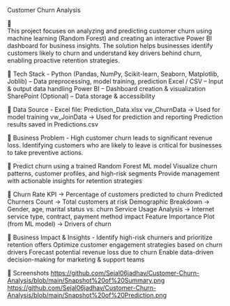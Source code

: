 Customer Churn Analysis

🔹  
This project focuses on analyzing and predicting customer churn using machine learning (Random Forest) and creating an interactive Power BI dashboard for business insights. The solution helps businesses identify customers likely to churn and understand key drivers behind churn, enabling proactive retention strategies.

🔹 Tech Stack -
Python (Pandas, NumPy, Scikit-learn, Seaborn, Matplotlib, Joblib) – Data preprocessing, model training, prediction
Excel / CSV – Input & output data handling
Power BI – Dashboard creation & visualization
SharePoint (Optional) – Data storage & accessibility

🔹 Data Source -
Excel file: Prediction_Data.xlsx
vw_ChurnData → Used for model training
vw_JoinData → Used for prediction and reporting
Prediction results saved in Predictions.csv

🔹 
Business Problem - High customer churn leads to significant revenue loss. Identifying customers who are likely to leave is critical for businesses to take preventive actions.

🔹 
Predict churn using a trained Random Forest ML model
Visualize churn patterns, customer profiles, and high-risk segments
Provide management with actionable insights for retention strategies

🔹 
Churn Rate KPI → Percentage of customers predicted to churn
Predicted Churners Count → Total customers at risk
Demographic Breakdown → Gender, age, marital status vs. churn
Service Usage Analysis → Internet service type, contract, payment method impact
Feature Importance Plot (from ML model) → Drivers of churn

🔹 Business Impact & Insights -
Identify high-risk churners and prioritize retention offers
Optimize customer engagement strategies based on churn drivers
Forecast potential revenue loss due to churn
Enable data-driven decision-making for marketing & support teams

🔹 Screenshots 
https://github.com/Sejal06jadhav/Customer-Churn-Analysis/blob/main/Snapshot%20of%20Summary.png
https://github.com/Sejal06jadhav/Customer-Churn-Analysis/blob/main/Snapshot%20of%20Prediction.png
